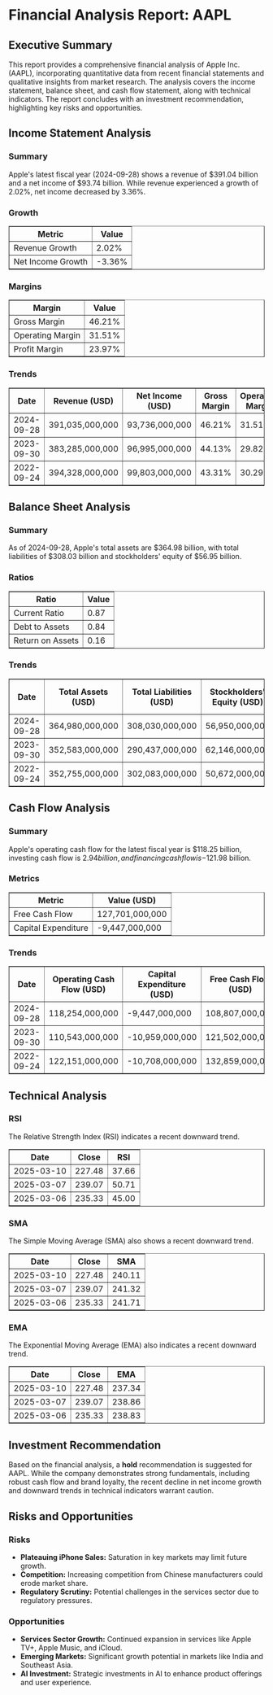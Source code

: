 # Financial Analysis Report: AAPL

## Executive Summary

This report provides a comprehensive financial analysis of Apple Inc. (AAPL), incorporating quantitative data from recent financial statements and qualitative insights from market research. The analysis covers the income statement, balance sheet, and cash flow statement, along with technical indicators. The report concludes with an investment recommendation, highlighting key risks and opportunities.

## Income Statement Analysis

### Summary

Apple's latest fiscal year (2024-09-28) shows a revenue of $391.04 billion and a net income of $93.74 billion. While revenue experienced a growth of 2.02%, net income decreased by 3.36%.

### Growth

<table border='1'>
  <thead>
    <tr>
      <th>Metric</th>
      <th>Value</th>
    </tr>
  </thead>
  <tbody>
    <tr>
      <td>Revenue Growth</td>
      <td>2.02%</td>
    </tr>
    <tr>
      <td>Net Income Growth</td>
      <td>-3.36%</td>
    </tr>
  </tbody>
</table>

### Margins

<table border='1'>
  <thead>
    <tr>
      <th>Margin</th>
      <th>Value</th>
    </tr>
  </thead>
  <tbody>
    <tr>
      <td>Gross Margin</td>
      <td>46.21%</td>
    </tr>
    <tr>
      <td>Operating Margin</td>
      <td>31.51%</td>
    </tr>
    <tr>
      <td>Profit Margin</td>
      <td>23.97%</td>
    </tr>
  </tbody>
</table>

### Trends

<table border='1'>
  <thead>
    <tr>
      <th>Date</th>
      <th>Revenue (USD)</th>
      <th>Net Income (USD)</th>
      <th>Gross Margin</th>
      <th>Operating Margin</th>
      <th>Profit Margin</th>
    </tr>
  </thead>
  <tbody>
    <tr>
      <td>2024-09-28</td>
      <td>391,035,000,000</td>
      <td>93,736,000,000</td>
      <td>46.21%</td>
      <td>31.51%</td>
      <td>23.97%</td>
    </tr>
    <tr>
      <td>2023-09-30</td>
      <td>383,285,000,000</td>
      <td>96,995,000,000</td>
      <td>44.13%</td>
      <td>29.82%</td>
      <td>25.31%</td>
    </tr>
    <tr>
      <td>2022-09-24</td>
      <td>394,328,000,000</td>
      <td>99,803,000,000</td>
      <td>43.31%</td>
      <td>30.29%</td>
      <td>25.31%</td>
    </tr>
  </tbody>
</table>

## Balance Sheet Analysis

### Summary

As of 2024-09-28, Apple's total assets are $364.98 billion, with total liabilities of $308.03 billion and stockholders' equity of $56.95 billion.

### Ratios

<table border='1'>
  <thead>
    <tr>
      <th>Ratio</th>
      <th>Value</th>
    </tr>
  </thead>
  <tbody>
    <tr>
      <td>Current Ratio</td>
      <td>0.87</td>
    </tr>
    <tr>
      <td>Debt to Assets</td>
      <td>0.84</td>
    </tr>
    <tr>
      <td>Return on Assets</td>
      <td>0.16</td>
    </tr>
  </tbody>
</table>

### Trends

<table border='1'>
  <thead>
    <tr>
      <th>Date</th>
      <th>Total Assets (USD)</th>
      <th>Total Liabilities (USD)</th>
      <th>Stockholders' Equity (USD)</th>
      <th>Current Ratio</th>
      <th>Debt to Assets</th>
      <th>Return on Assets</th>
    </tr>
  </thead>
  <tbody>
    <tr>
      <td>2024-09-28</td>
      <td>364,980,000,000</td>
      <td>308,030,000,000</td>
      <td>56,950,000,000</td>
      <td>0.87</td>
      <td>0.84</td>
      <td>0.16</td>
    </tr>
    <tr>
      <td>2023-09-30</td>
      <td>352,583,000,000</td>
      <td>290,437,000,000</td>
      <td>62,146,000,000</td>
      <td>0.99</td>
      <td>0.82</td>
      <td>0.18</td>
    </tr>
    <tr>
      <td>2022-09-24</td>
      <td>352,755,000,000</td>
      <td>302,083,000,000</td>
      <td>50,672,000,000</td>
      <td>0.88</td>
      <td>0.86</td>
      <td>0.14</td>
    </tr>
  </tbody>
</table>

## Cash Flow Analysis

### Summary

Apple's operating cash flow for the latest fiscal year is $118.25 billion, investing cash flow is $2.94 billion, and financing cash flow is -$121.98 billion.

### Metrics

<table border='1'>
  <thead>
    <tr>
      <th>Metric</th>
      <th>Value (USD)</th>
    </tr>
  </thead>
  <tbody>
    <tr>
      <td>Free Cash Flow</td>
      <td>127,701,000,000</td>
    </tr>
    <tr>
      <td>Capital Expenditure</td>
      <td>-9,447,000,000</td>
    </tr>
  </tbody>
</table>

### Trends

<table border='1'>
  <thead>
    <tr>
      <th>Date</th>
      <th>Operating Cash Flow (USD)</th>
      <th>Capital Expenditure (USD)</th>
      <th>Free Cash Flow (USD)</th>
    </tr>
  </thead>
  <tbody>
    <tr>
      <td>2024-09-28</td>
      <td>118,254,000,000</td>
      <td>-9,447,000,000</td>
      <td>108,807,000,000</td>
    </tr>
    <tr>
      <td>2023-09-30</td>
      <td>110,543,000,000</td>
      <td>-10,959,000,000</td>
      <td>121,502,000,000</td>
    </tr>
    <tr>
      <td>2022-09-24</td>
      <td>122,151,000,000</td>
      <td>-10,708,000,000</td>
      <td>132,859,000,000</td>
    </tr>
  </tbody>
</table>

## Technical Analysis

### RSI

The Relative Strength Index (RSI) indicates a recent downward trend.

<table border='1'>
  <thead>
    <tr>
      <th>Date</th>
      <th>Close</th>
      <th>RSI</th>
    </tr>
  </thead>
  <tbody>
    <tr>
      <td>2025-03-10</td>
      <td>227.48</td>
      <td>37.66</td>
    </tr>
    <tr>
      <td>2025-03-07</td>
      <td>239.07</td>
      <td>50.71</td>
    </tr>
    <tr>
      <td>2025-03-06</td>
      <td>235.33</td>
      <td>45.00</td>
    </tr>
  </tbody>
</table>

### SMA

The Simple Moving Average (SMA) also shows a recent downward trend.

<table border='1'>
  <thead>
    <tr>
      <th>Date</th>
      <th>Close</th>
      <th>SMA</th>
    </tr>
  </thead>
  <tbody>
    <tr>
      <td>2025-03-10</td>
      <td>227.48</td>
      <td>240.11</td>
    </tr>
    <tr>
      <td>2025-03-07</td>
      <td>239.07</td>
      <td>241.32</td>
    </tr>
    <tr>
      <td>2025-03-06</td>
      <td>235.33</td>
      <td>241.71</td>
    </tr>
  </tbody>
</table>

### EMA

The Exponential Moving Average (EMA) also indicates a recent downward trend.

<table border='1'>
  <thead>
    <tr>
      <th>Date</th>
      <th>Close</th>
      <th>EMA</th>
    </tr>
  </thead>
  <tbody>
    <tr>
      <td>2025-03-10</td>
      <td>227.48</td>
      <td>237.34</td>
    </tr>
    <tr>
      <td>2025-03-07</td>
      <td>239.07</td>
      <td>238.86</td>
    </tr>
    <tr>
      <td>2025-03-06</td>
      <td>235.33</td>
      <td>238.83</td>
    </tr>
  </tbody>
</table>

## Investment Recommendation

Based on the financial analysis, a **hold** recommendation is suggested for AAPL. While the company demonstrates strong fundamentals, including robust cash flow and brand loyalty, the recent decline in net income growth and downward trends in technical indicators warrant caution.

## Risks and Opportunities

### Risks

*   **Plateauing iPhone Sales:** Saturation in key markets may limit future growth.
*   **Competition:** Increasing competition from Chinese manufacturers could erode market share.
*   **Regulatory Scrutiny:** Potential challenges in the services sector due to regulatory pressures.

### Opportunities

*   **Services Sector Growth:** Continued expansion in services like Apple TV+, Apple Music, and iCloud.
*   **Emerging Markets:** Significant growth potential in markets like India and Southeast Asia.
*   **AI Investment:** Strategic investments in AI to enhance product offerings and user experience.
